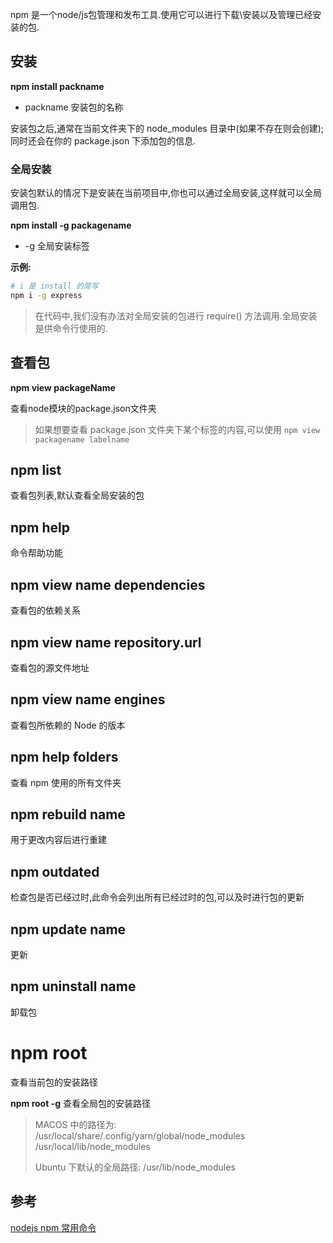 npm 是一个node/js包管理和发布工具.使用它可以进行下载\安装以及管理已经安装的包.

## 安装
**npm install packname**

- packname 安装包的名称

安装包之后,通常在当前文件夹下的 node_modules 目录中(如果不存在则会创建);同时还会在你的 package.json 下添加包的信息.

### 全局安装
安装包默认的情况下是安装在当前项目中,你也可以通过全局安装,这样就可以全局调用包.

**npm install -g packagename**

- -g 全局安装标签

**示例:**
```bash
# i 是 install 的简写
npm i -g express
```

> 在代码中,我们没有办法对全局安装的包进行 require() 方法调用.全局安装是供命令行使用的.

## 查看包
**npm view packageName**

查看node模块的package.json文件夹

> 如果想要查看 package.json 文件夹下某个标签的内容,可以使用 `npm view packagename labelname`

## npm list
查看包列表,默认查看全局安装的包

## npm help
命令帮助功能

## npm view name dependencies
查看包的依赖关系

## npm view name repository.url
查看包的源文件地址

## npm view name engines 
查看包所依赖的 Node 的版本

## npm help folders
查看 npm 使用的所有文件夹

## npm rebuild name 
用于更改内容后进行重建

## npm outdated 
检查包是否已经过时,此命令会列出所有已经过时的包,可以及时进行包的更新

## npm update name 
更新

## npm uninstall name 
卸载包

# npm root 
查看当前包的安装路径

**npm root -g** 查看全局包的安装路径

> MACOS 中的路径为: 
> /usr/local/share/.config/yarn/global/node_modules
>/usr/local/lib/node_modules
>
> Ubuntu 下默认的全局路径:
> /usr/lib/node_modules

## 参考
[nodejs npm 常用命令](https://www.cnblogs.com/linjiqin/p/3765772.html)


